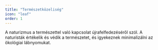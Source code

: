 ```yaml
---
title: "Természetközeliség"
icon: "leaf"
order: 1
---
```

A naturizmus a természettel való kapcsolat újrafelfedezéséről szól. A naturisták értékelik és védik a természetet, és igyekeznek minimalizálni az ökológiai lábnyomukat.